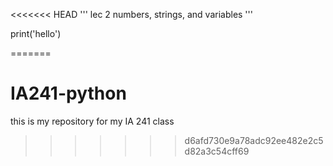 <<<<<<< HEAD
'''
lec 2
numbers, strings, and variables
'''

print('hello')


=======
# IA241-python 
this is my repository for my IA 241 class
>>>>>>> d6afd730e9a78adc92ee482e2c5d82a3c54cff69
